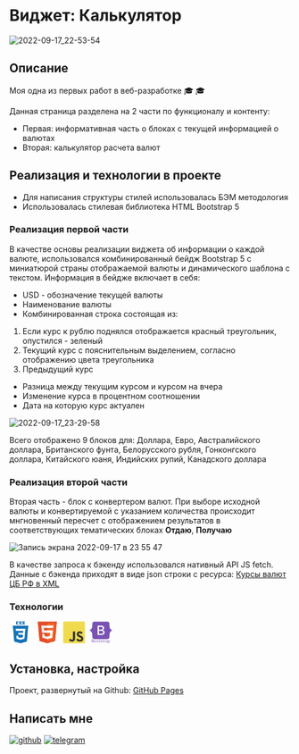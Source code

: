 # Виджет: Калькулятор 

![2022-09-17_22-53-54](https://user-images.githubusercontent.com/83783362/190874309-931ac8c5-5cc5-4946-b862-1192fb3a3d3d.png)

## Описание

Моя одна из первых работ в веб-разработке :mortar_board: :mortar_board:

Данная страница разделена на 2 части по функционалу и контенту:
* Первая: информативная часть о блоках с текущей информацией о валютах
* Вторая: калькулятор расчета валют

## Реализация и технологии в проекте

* Для написания структуры стилей использовалась БЭМ методология
* Использовалась стилевая библиотека HTML Bootstrap 5

### Реализация первой части

В качестве основы реализации виджета об информации о каждой валюте, использовался комбинированный бейдж Bootstrap 5 с миниатюрой страны отображаемой
валюты и динамического шаблона с текстом.
Информация в бейдже включает в себя:
* USD - обозначение текущей валюты
* Наименование валюты
* Комбинированная строка состоящая из:
 1) Если курс к рублю поднялся отображается красный треугольник, опустился - зеленый
 2) Текущий курс с пояснительным выделением, согласно отображению цвета треугольника
 3) Предыдущий курс
* Разница между текущим курсом и курсом на вчера
* Изменение курса в процентном соотношении
* Дата на которую курс актуален

![2022-09-17_23-29-58](https://user-images.githubusercontent.com/83783362/190875877-bb3c00e2-b9f4-414b-b548-9135e6810eeb.png)

Всего отображено 9 блоков для: Доллара, Евро, Австралийского доллара, Британского фунта, Белорусского рубля, Гонконгского доллара, Китайского юаня,
Индийских рупий, Канадского доллара

### Реализация второй части

Вторая часть - блок с конвертером валют. 
При выборе исходной валюты и конвертируемой с указанием количества происходит мнгновенный пересчет с отображением результатов в соответствующих
тематических блоках **Отдаю**, **Получаю**

![Запись экрана 2022-09-17 в 23 55 47](https://user-images.githubusercontent.com/83783362/190876245-ccc87fb3-be64-4818-b809-a08572268f14.gif)

В качестве запроса к бэкенду использовался нативный API JS fetch.
Данные с бэкенда приходят в виде json строки с ресурса: [Курсы валют ЦБ РФ в XML](https://www.cbr-xml-daily.ru/)

### Технологии

<p>
<img src="https://github.com/devicons/devicon/blob/master/icons/css3/css3-plain-wordmark.svg"  title="CSS3" alt="CSS" width="40" height="40"/>&nbsp;
  <img src="https://github.com/devicons/devicon/blob/master/icons/html5/html5-original.svg" title="HTML5" alt="HTML" width="40" height="40"/>&nbsp;
  <img src="https://github.com/devicons/devicon/blob/master/icons/javascript/javascript-original.svg" title="JavaScript" alt="JavaScript" width="40" height="40"/>&nbsp;
  <img src="https://github.com/devicons/devicon/blob/master/icons/bootstrap/bootstrap-plain-wordmark.svg" title="Bootstrap" alt="Bootstrap" width="40" height="40"/>&nbsp;
</p>

## Установка, настройка
Проект, развернутый на Github:  [GitHub Pages](https://vladislavserkir.github.io/calcrates/)

## Написать мне
[![github](https://img.shields.io/badge/GitHub-000000?style=for-the-badge&logo=github)](https://github.com/VladislavSerKir)
[![telegram](https://img.shields.io/badge/Telegram-68c4f0?style=for-the-badge&logo=telegram)](https://t.me/vl_kireev)
